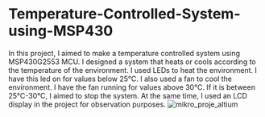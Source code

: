 # Temperature-Controlled-System-using-MSP430
In this project, I aimed to make a temperature controlled system using MSP430G2553 MCU. I designed a system that heats or cools according to the temperature of the environment. I used LEDs to heat the environment. I have this led on for values ​​below 25°C. I also used a fan to cool the environment. I have the fan running for values ​​above 30°C. If it is between 25°C-30°C, I aimed to stop the system. At the same time, I used an LCD display in the project for observation purposes.
![mikro_proje_altium](https://user-images.githubusercontent.com/70262153/211108199-5f861fba-0f4f-40db-897d-171cae10e408.png)
